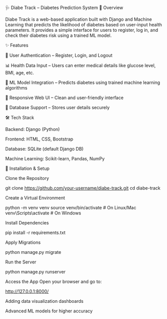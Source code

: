 🩺 Diabe Track – Diabetes Prediction System
📖 Overview

Diabe Track is a web-based application built with Django and Machine Learning that predicts the likelihood of diabetes based on user-input health parameters.
It provides a simple interface for users to register, log in, and check their diabetes risk using a trained ML model.

✨ Features

🔐 User Authentication – Register, Login, and Logout

📊 Health Data Input – Users can enter medical details like glucose level, BMI, age, etc.

🤖 ML Model Integration – Predicts diabetes using trained machine learning algorithms

📱 Responsive Web UI – Clean and user-friendly interface

💾 Database Support – Stores user details securely

🛠️ Tech Stack

Backend: Django (Python)

Frontend: HTML, CSS, Bootstrap

Database: SQLite (default Django DB)

Machine Learning: Scikit-learn, Pandas, NumPy

🚀 Installation & Setup

Clone the Repository

git clone https://github.com/your-username/diabe-track.git
cd diabe-track


Create a Virtual Environment

python -m venv venv
source venv/bin/activate   # On Linux/Mac
venv\Scripts\activate      # On Windows


Install Dependencies

pip install -r requirements.txt


Apply Migrations

python manage.py migrate


Run the Server

python manage.py runserver


Access the App
Open your browser and go to:

http://127.0.0.1:8000/



Adding data visualization dashboards

Advanced ML models for higher accuracy
